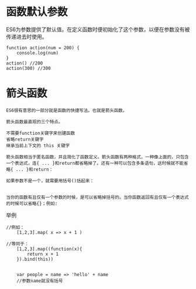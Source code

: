 

# 函数默认参数

ES6为参数提供了默认值。在定义函数时便初始化了这个参数，以便在参数没有被传递进去时使用。

    function action(num = 200) {
        console.log(num)
    }
    action() //200
    action(300) //300
    
    
# 箭头函数

    ES6很有意思的一部分就是函数的快捷写法。也就是箭头函数。
    
    箭头函数最直观的三个特点。
    
    不需要function关键字来创建函数
    省略return关键字
    继承当前上下文的 this 关键字
    
    箭头函数相当于匿名函数，并且简化了函数定义。箭头函数有两种格式，一种像上面的，只包含一个表达式，连{ ... }和return都省略掉了。还有一种可以包含多条语句，这时候就不能省略{ ... }和return：
    
    如果参数不是一个，就需要用括号()括起来：


    当你的函数有且仅有一个参数的时候，是可以省略掉括号的。当你函数返回有且仅有一个表达式的时候可以省略{}；例如:


举例

    //例如：
        [1,2,3].map( x => x + 1 )
        
    //等同于：
        [1,2,3].map((function(x){
            return x + 1
        }).bind(this))


        var people = name => 'hello' + name
        //参数name就没有括号